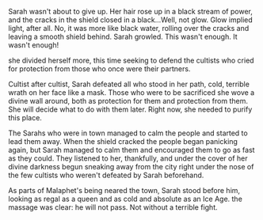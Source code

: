 Sarah wasn't about to give up. Her hair rose up in a black stream of power, and the cracks in the shield closed in a black...Well, not glow. Glow implied light, after all. No, it was more like black water, rolling over the cracks and leaving a smooth shield behind. Sarah growled. This wasn't enough. It wasn't enough!

she divided herself more, this time seeking to defend the cultists who cried for protection from those who once were their partners. 

Cultist after cultist, Sarah defeated all who stood in her path, cold, terrible wrath on her face like a mask. Those who were to be sacrificed she wove a divine wall around, both as protection for them and protection from them. She will decide what to do with them later. Right now, she needed to purify this place.

The Sarahs who were in town managed to calm the people and started to lead them away. When the shield cracked the people began panicking again, but Sarah managed to calm them and encouraged them to go as fast as they could. They listened to her, thankfully, and under the cover of her divine darkness begun sneaking away from the city right under the nose of the few cultists who weren't defeated by Sarah beforehand.
 
As parts of Malaphet's being neared the town, Sarah stood before him, looking as regal as a queen and as cold and absolute as an Ice Age. the massage was clear: he will not pass. Not without a terrible fight.